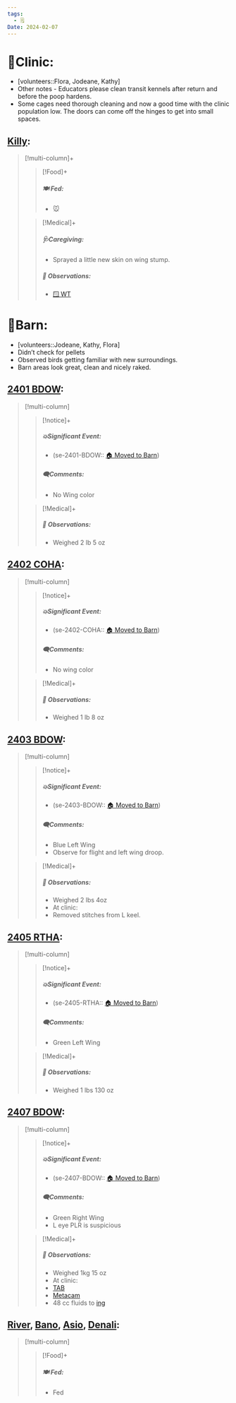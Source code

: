 ```yaml
---
tags:
  - 🗒️
Date: 2024-02-07
---
```


# 🏥Clinic:
- [volunteers::Flora, Jodeane, Kathy]
- Other notes - Educators please clean transit kennels after return and before the poop hardens.
- Some cages need thorough cleaning and now a good time with the clinic population low. The doors can come off the hinges to get into small spaces.

## [Killy](../RARE%20Birds/Ed%20Birds/Killy.md):
> [!multi-column]+
>
>> [!Food]+
>> ##### 🍽️ Fed:
>> - 🐭
>
>> [!Medical]+
>> ##### 🩺Caregiving:
>> - Sprayed a little new skin on wing stump.
>>
>> ##### 🔭 Observations:
>> - [🪟 WT](../Admin/Codes/Window%20time.md)

# 🏡Barn:
- [volunteers::Jodeane, Kathy, Flora]
- Didn’t check for pellets
- Observed birds getting familiar with new surroundings.
- Barn areas look great, clean and nicely raked.

## [2401 BDOW](../RARE%20Birds/2401%20BDOW.md):
> [!multi-column]
>
>> [!notice]+
>> ##### 💥Significant Event:
>>- (se-2401-BDOW:: [🏠 Moved to Barn](../Admin/Codes/Moved%20to%20Barn.md))
>>
>> ##### 🗨️Comments:
>> - No Wing color
>
>> [!Medical]+
>> ##### 🔭 Observations:
>> - Weighed 2 lb 5 oz

## [2402 COHA](../RARE%20Birds/2402%20COHA.md):
> [!multi-column]
>
>> [!notice]+
>> ##### 💥Significant Event:
>>- (se-2402-COHA:: [🏠 Moved to Barn](../Admin/Codes/Moved%20to%20Barn.md))
>>
>> ##### 🗨️Comments:
>> - No wing color
>
>> [!Medical]+
>> ##### 🔭 Observations:
>> - Weighed 1 lb 8 oz

## [2403 BDOW](../RARE%20Birds/2403%20BDOW.md):
> [!multi-column]
>
>> [!notice]+
>> ##### 💥Significant Event:
>>- (se-2403-BDOW:: [🏠 Moved to Barn](../Admin/Codes/Moved%20to%20Barn.md))
>>
>> ##### 🗨️Comments:
>> - Blue Left Wing
>> - Observe for flight and left wing droop.
>
>> [!Medical]+
>> ##### 🔭 Observations:
>> - Weighed 2 lbs 4oz
>> - At clinic:
>> 	- Removed stitches from L keel.

## [2405 RTHA](../RARE%20Birds/2405%20RTHA.md):
> [!multi-column]
>
>> [!notice]+
>> ##### 💥Significant Event:
>>- (se-2405-RTHA:: [🏠 Moved to Barn](../Admin/Codes/Moved%20to%20Barn.md))
>>
>> ##### 🗨️Comments:
>> - Green Left Wing
>
>> [!Medical]+
>> ##### 🔭 Observations:
>> - Weighed 1 lbs 130 oz

## [2407 BDOW](../RARE%20Birds/2407%20BDOW.md):
> [!multi-column]
>
>> [!notice]+
>> ##### 💥Significant Event:
>>- (se-2407-BDOW:: [🏠 Moved to Barn](../Admin/Codes/Moved%20to%20Barn.md))
>>
>> ##### 🗨️Comments:
>> - Green Right Wing
>> - L eye PLR is suspicious
>
>> [!Medical]+
>> ##### 🔭 Observations:
>> - Weighed 1kg 15 oz
>> - At clinic:
>> 	- [TAB](../Admin/Codes/Medication/Triple%20Antibiotic.md)
>> 	- [Metacam](../Admin/Codes/Medication/Metacam.md)
>> 	- 48 cc fluids to [ing](../Admin/Codes/inguinals.md)

## [River](../RARE%20Birds/Ed%20Birds/River.md), [Bano](../RARE%20Birds/Ed%20Birds/Bano.md), [Asio](../RARE%20Birds/Ed%20Birds/Asio.md), [Denali](../RARE%20Birds/Ed%20Birds/Denali.md):
> [!multi-column]
>
>> [!Food]+
>> ##### 🍽️ Fed:
>> - Fed


